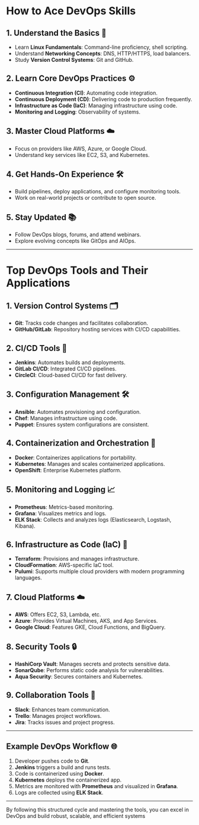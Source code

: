 # How to Ace DevOps Skills

## 1. Understand the Basics 🌱
- Learn **Linux Fundamentals**: Command-line proficiency, shell scripting.
- Understand **Networking Concepts**: DNS, HTTP/HTTPS, load balancers.
- Study **Version Control Systems**: Git and GitHub.

## 2. Learn Core DevOps Practices ⚙️
- **Continuous Integration (CI)**: Automating code integration.
- **Continuous Deployment (CD)**: Delivering code to production frequently.
- **Infrastructure as Code (IaC)**: Managing infrastructure using code.
- **Monitoring and Logging**: Observability of systems.

## 3. Master Cloud Platforms ☁️
- Focus on providers like AWS, Azure, or Google Cloud.
- Understand key services like EC2, S3, and Kubernetes.

## 4. Get Hands-On Experience 🛠️
- Build pipelines, deploy applications, and configure monitoring tools.
- Work on real-world projects or contribute to open source.

## 5. Stay Updated 📚
- Follow DevOps blogs, forums, and attend webinars.
- Explore evolving concepts like GitOps and AIOps.

---

# Top DevOps Tools and Their Applications

## 1. **Version Control Systems** 🗂️
- **Git**: Tracks code changes and facilitates collaboration.
- **GitHub/GitLab**: Repository hosting services with CI/CD capabilities.

## 2. **CI/CD Tools** 🚀
- **Jenkins**: Automates builds and deployments.
- **GitLab CI/CD**: Integrated CI/CD pipelines.
- **CircleCI**: Cloud-based CI/CD for fast delivery.

## 3. **Configuration Management** 🛠️
- **Ansible**: Automates provisioning and configuration.
- **Chef**: Manages infrastructure using code.
- **Puppet**: Ensures system configurations are consistent.

## 4. **Containerization and Orchestration** 🐳
- **Docker**: Containerizes applications for portability.
- **Kubernetes**: Manages and scales containerized applications.
- **OpenShift**: Enterprise Kubernetes platform.

## 5. **Monitoring and Logging** 📈
- **Prometheus**: Metrics-based monitoring.
- **Grafana**: Visualizes metrics and logs.
- **ELK Stack**: Collects and analyzes logs (Elasticsearch, Logstash, Kibana).

## 6. **Infrastructure as Code (IaC)** 📜
- **Terraform**: Provisions and manages infrastructure.
- **CloudFormation**: AWS-specific IaC tool.
- **Pulumi**: Supports multiple cloud providers with modern programming languages.

## 7. **Cloud Platforms** ☁️
- **AWS**: Offers EC2, S3, Lambda, etc.
- **Azure**: Provides Virtual Machines, AKS, and App Services.
- **Google Cloud**: Features GKE, Cloud Functions, and BigQuery.

## 8. **Security Tools** 🔒
- **HashiCorp Vault**: Manages secrets and protects sensitive data.
- **SonarQube**: Performs static code analysis for vulnerabilities.
- **Aqua Security**: Secures containers and Kubernetes.

## 9. **Collaboration Tools** 🤝
- **Slack**: Enhances team communication.
- **Trello**: Manages project workflows.
- **Jira**: Tracks issues and project progress.

---

## Example DevOps Workflow 🌐
1. Developer pushes code to **Git**.
2. **Jenkins** triggers a build and runs tests.
3. Code is containerized using **Docker**.
4. **Kubernetes** deploys the containerized app.
5. Metrics are monitored with **Prometheus** and visualized in **Grafana**.
6. Logs are collected using **ELK Stack**.

---

By following this structured cycle and mastering the tools, you can excel in DevOps and build robust, scalable, and efficient systems